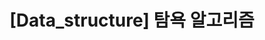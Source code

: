 ---
title:  "[Data_structure] 탐욕 알고리즘"
toc: true
toc_sticky: true
header:
  teaser: /assets/images/data-structure.jpg

categories:
  - algorithm
tags:
  - data_structure
last_modified_at: 2021-05-04
---